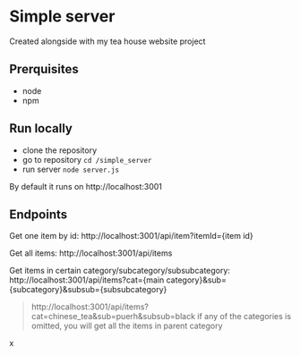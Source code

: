 # Simple server
Created alongside with my tea house website project

## Prerquisites 
- node
- npm

## Run locally

- clone the repository
- go to repository
`cd /simple_server`
- run server
`node server.js`

By default it runs on http://localhost:3001

## Endpoints

Get one item by id:
http://localhost:3001/api/item?itemId={item id}

Get all items:
http://localhost:3001/api/items

Get items in certain category/subcategory/subsubcategory:
http://localhost:3001/api/items?cat={main category}&sub={subcategory}&subsub={subsubcategory}
> http://localhost:3001/api/items?cat=chinese_tea&sub=puerh&subsub=black
if any of the categories is omitted, you will get all the items in parent category

x